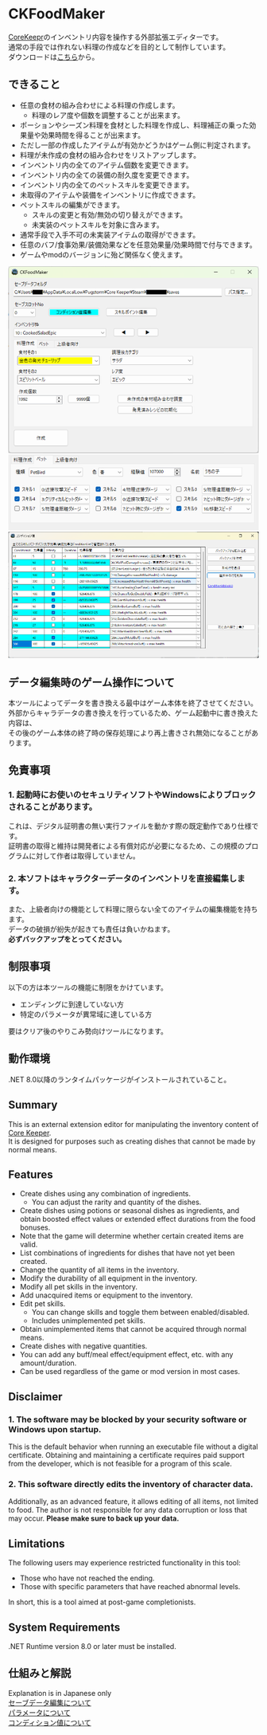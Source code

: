 # CKFoodMaker

[CoreKeepr](https://store.steampowered.com/app/1621690/Core_Keeper/)のインベントリ内容を操作する外部拡張エディターです。  
通常の手段では作れない料理の作成などを目的として制作しています。  
ダウンロードは[こちら](https://github.com/KujoYuki/CoreKeeperFoodEditor/releases/latest/)から。

## できること
- 任意の食材の組み合わせによる料理の作成します。  
  - 料理のレア度や個数を調整することが出来ます。  
- ポーションやシーズン料理を食材とした料理を作成し、料理補正の乗った効果量や効果時間を得ることが出来ます。  
- ただし一部の作成したアイテムが有効かどうかはゲーム側に判定されます。
- 料理が未作成の食材の組み合わせをリストアップします。
- インベントリ内の全てのアイテム個数を変更できます。
- インベントリ内の全ての装備の耐久度を変更できます。
- インベントリ内の全てのペットスキルを変更できます。
- 未取得のアイテムや装備をインベントリに作成できます。
- ペットスキルの編集ができます。
  - スキルの変更と有効/無効の切り替えができます。
  - 未実装のペットスキルを対象に含みます。
- 通常手段で入手不可の未実装アイテムの取得ができます。
- 任意のバフ/食事効果/装備効果などを任意効果量/効果時間で付与できます。
- ゲームやmodのバージョンに殆ど関係なく使えます。


![CKFoodMaker Overview](Document/images/imageSample.png)  
![EditPet OverView](Document/images/imageEditPet.png)
![EditCondition Overview](Document/images/imageCondition.png)

## データ編集時のゲーム操作について
本ツールによってデータを書き換える最中はゲーム本体を終了させてください。  
外部からキャラデータの書き換えを行っているため、ゲーム起動中に書き換えた内容は、  
その後のゲーム本体の終了時の保存処理により再上書きされ無効になることがあります。

## 免責事項
### 1. 起動時にお使いのセキュリティソフトやWindowsによりブロックされることがあります。  
これは、デジタル証明書の無い実行ファイルを動かす際の既定動作であり仕様です。  
証明書の取得と維持は開発者による有償対応が必要になるため、この規模のプログラムに対して作者は取得していません。
### 2. 本ソフトはキャラクターデータのインベントリを直接編集します。  
また、上級者向けの機能として料理に限らない全てのアイテムの編集機能を持ちます。  
データの破損が紛失が起きても責任は負いかねます。    
**必ずバックアップをとってください。**  

## 制限事項
以下の方は本ツールの機能に制限をかけています。  
- エンディングに到達していない方  
- 特定のパラメータが異常域に達している方  

要はクリア後のやりこみ勢向けツールになります。

## 動作環境
.NET 8.0以降のランタイムパッケージがインストールされていること。

## Summary
This is an external extension editor for manipulating the inventory content of [Core Keeper](https://store.steampowered.com/app/1621690/Core_Keeper/).  
It is designed for purposes such as creating dishes that cannot be made by normal means.  

## Features
- Create dishes using any combination of ingredients.  
  - You can adjust the rarity and quantity of the dishes.  
- Create dishes using potions or seasonal dishes as ingredients, and obtain boosted effect values or extended effect durations from the food bonuses.  
- Note that the game will determine whether certain created items are valid.
- List combinations of ingredients for dishes that have not yet been created.
- Change the quantity of all items in the inventory.
- Modify the durability of all equipment in the inventory.
- Modify all pet skills in the inventory.
- Add unacquired items or equipment to the inventory.
- Edit pet skills.  
  - You can change skills and toggle them between enabled/disabled.
  - Includes unimplemented pet skills.
- Obtain unimplemented items that cannot be acquired through normal means.
- Create dishes with negative quantities.
- You can add any buff/meal effect/equipment effect, etc. with any amount/duration.
- Can be used regardless of the game or mod version in most cases.

## Disclaimer
### 1. The software may be blocked by your security software or Windows upon startup.
This is the default behavior when running an executable file without a digital certificate. Obtaining and maintaining a certificate requires paid support from the developer, which is not feasible for a program of this scale.
### 2. This software directly edits the inventory of character data.
Additionally, as an advanced feature, it allows editing of all items, not limited to food. The author is not responsible for any data corruption or loss that may occur.
**Please make sure to back up your data.**

## Limitations
The following users may experience restricted functionality in this tool:
- Those who have not reached the ending.
- Those with specific parameters that have reached abnormal levels.

In short, this is a tool aimed at post-game completionists.

## System Requirements
.NET Runtime version 8.0 or later must be installed.

## 仕組みと解説
Explanation is in Japanese only  
[セーブデータ編集について](Document/analysis.md)  
[パラメータについて](Document/parameter.md)  
[コンディション値について](Document/conditions.md)
